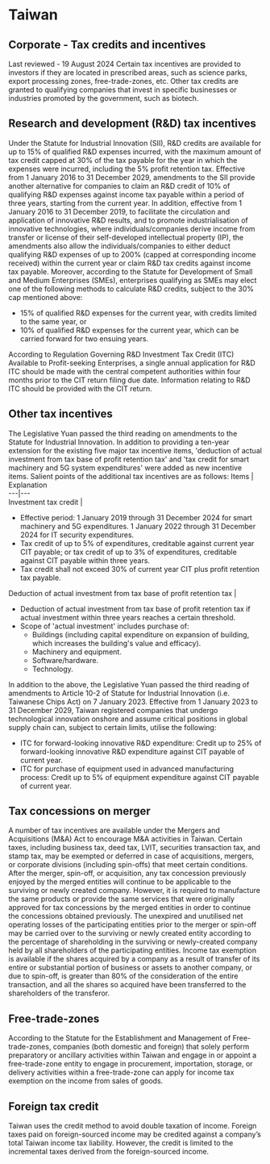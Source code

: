 # Taiwan
## Corporate - Tax credits and incentives
Last reviewed - 19 August 2024
Certain tax incentives are provided to investors if they are located in prescribed areas, such as science parks, export processing zones, free-trade-zones, etc. Other tax credits are granted to qualifying companies that invest in specific businesses or industries promoted by the government, such as biotech.
## Research and development (R&D) tax incentives
Under the Statute for Industrial Innovation (SII), R&D credits are available for up to 15% of qualified R&D expenses incurred, with the maximum amount of tax credit capped at 30% of the tax payable for the year in which the expenses were incurred, including the 5% profit retention tax.
Effective from 1 January 2016 to 31 December 2029, amendments to the SII provide another alternative for companies to claim an R&D credit of 10% of qualifying R&D expenses against income tax payable within a period of three years, starting from the current year. In addition, effective from 1 January 2016 to 31 December 2019, to facilitate the circulation and application of innovative R&D results, and to promote industrialisation of innovative technologies, where individuals/companies derive income from transfer or license of their self-developed intellectual property (IP), the amendments also allow the individuals/companies to either deduct qualifying R&D expenses of up to 200% (capped at corresponding income received) within the current year or claim R&D tax credits against income tax payable.
Moreover, according to the Statute for Development of Small and Medium Enterprises (SMEs), enterprises qualifying as SMEs may elect one of the following methods to calculate R&D credits, subject to the 30% cap mentioned above:
  * 15% of qualified R&D expenses for the current year, with credits limited to the same year, or
  * 10% of qualified R&D expenses for the current year, which can be carried forward for two ensuing years.


According to Regulation Governing R&D Investment Tax Credit (ITC) Available to Profit-seeking Enterprises, a single annual application for R&D ITC should be made with the central competent authorities within four months prior to the CIT return filing due date. Information relating to R&D ITC should be provided with the CIT return.
## Other tax incentives
The Legislative Yuan passed the third reading on amendments to the Statute for Industrial Innovation. In addition to providing a ten-year extension for the existing five major tax incentive items, 'deduction of actual investment from tax base of profit retention tax' and 'tax credit for smart machinery and 5G system expenditures' were added as new incentive items. Salient points of the additional tax incentives are as follows:
Items | Explanation  
---|---  
Investment tax credit | 
  * Effective period: 1 January 2019 through 31 December 2024 for smart machinery and 5G expenditures. 1 January 2022 through 31 December 2024 for IT security expenditures.
  * Tax credit of up to 5% of expenditures, creditable against current year CIT payable; or tax credit of up to 3% of expenditures, creditable against CIT payable within three years.
  * Tax credit shall not exceed 30% of current year CIT plus profit retention tax payable.

  
Deduction of actual investment from tax base of profit retention tax | 
  * Deduction of actual investment from tax base of profit retention tax if actual investment within three years reaches a certain threshold.
  * Scope of 'actual investment' includes purchase of: 
    * Buildings (including capital expenditure on expansion of building, which increases the building's value and efficacy).
    * Machinery and equipment.
    * Software/hardware.
    * Technology.

  
In addition to the above, the Legislative Yuan passed the third reading of amendments to Article 10-2 of Statute for Industrial Innovation (i.e. Taiwanese Chips Act) on 7 January 2023. Effective from 1 January 2023 to 31 December 2029, Taiwan registered companies that undergo technological innovation onshore and assume critical positions in global supply chain can, subject to certain limits, utilise the following:
  * ITC for forward-looking innovative R&D expenditure: Credit up to 25% of forward-looking innovative R&D expenditure against CIT payable of current year.
  * ITC for purchase of equipment used in advanced manufacturing process: Credit up to 5% of equipment expenditure against CIT payable of current year.


## Tax concessions on merger
A number of tax incentives are available under the Mergers and Acquisitions (M&A) Act to encourage M&A activities in Taiwan. Certain taxes, including business tax, deed tax, LVIT, securities transaction tax, and stamp tax, may be exempted or deferred in case of acquisitions, mergers, or corporate divisions (including spin-offs) that meet certain conditions.
After the merger, spin-off, or acquisition, any tax concession previously enjoyed by the merged entities will continue to be applicable to the surviving or newly created company. However, it is required to manufacture the same products or provide the same services that were originally approved for tax concessions by the merged entities in order to continue the concessions obtained previously.
The unexpired and unutilised net operating losses of the participating entities prior to the merger or spin-off may be carried over to the surviving or newly created entity according to the percentage of shareholding in the surviving or newly-created company held by all shareholders of the participating entities.
Income tax exemption is available if the shares acquired by a company as a result of transfer of its entire or substantial portion of business or assets to another company, or due to spin-off, is greater than 80% of the consideration of the entire transaction, and all the shares so acquired have been transferred to the shareholders of the transferor.
## Free-trade-zones
According to the Statute for the Establishment and Management of Free-trade-zones, companies (both domestic and foreign) that solely perform preparatory or ancillary activities within Taiwan and engage in or appoint a free-trade-zone entity to engage in procurement, importation, storage, or delivery activities within a free-trade-zone can apply for income tax exemption on the income from sales of goods.
## Foreign tax credit
Taiwan uses the credit method to avoid double taxation of income. Foreign taxes paid on foreign-sourced income may be credited against a company’s total Taiwan income tax liability. However, the credit is limited to the incremental taxes derived from the foreign-sourced income.

